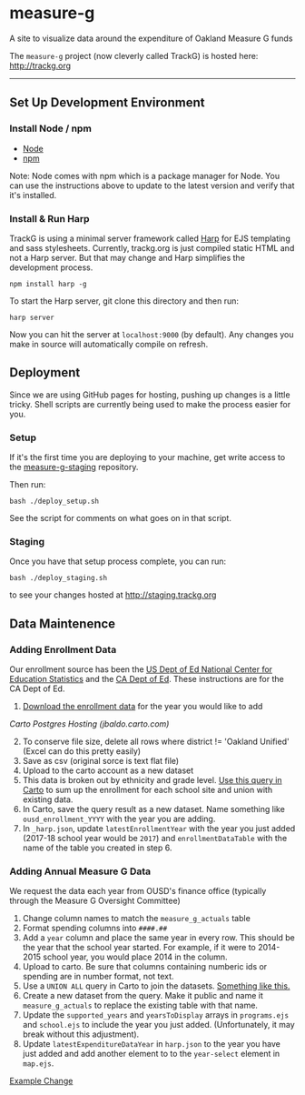 # measure-g
A site to visualize data around the expenditure of Oakland Measure G funds

The ```measure-g``` project (now cleverly called TrackG) is hosted here: http://trackg.org

---
## Set Up Development Environment

### Install Node / npm

-  [Node](http://nodejs.org/download/)
-  [npm](https://docs.npmjs.com/getting-started/installing-node)

Note: Node comes with npm which is a package manager for Node. You can use the instructions above to update to the latest version and verify that it's installed.


### Install & Run Harp

TrackG is using a minimal server framework called [Harp](http://harpjs.com/) for EJS templating and sass stylesheets. Currently, trackg.org is just compiled static HTML and not a Harp server. But that may change and Harp simplifies the development process.

```
npm install harp -g
```
To start the Harp server, git clone this directory and then run:
```
harp server
```
Now you can hit the server at ```localhost:9000``` (by default). Any changes you make in source will automatically compile on refresh.

## Deployment
Since we are using GitHub pages for hosting, pushing up changes is a little tricky. Shell scripts are currently being used to make the process easier for you.

### Setup

If it's the first time you are deploying to your machine, get write access to the [measure-g-staging](https://github.com/openoakland/measure-g-staging) repository.

Then run:
```
bash ./deploy_setup.sh
```
See the script for comments on what goes on in that script.

### Staging
Once you have that setup process complete, you can run:
```
bash ./deploy_staging.sh
```
to see your changes hosted at http://staging.trackg.org

## Data Maintenence

### Adding Enrollment Data

Our enrollment source has been the [US Dept of Ed National Center for Education Statistics](https://nces.ed.gov/ccd/pubschuniv.asp) and the [CA Dept of Ed](https://www.cde.ca.gov/ds/sd/sd/filesenr.asp). These instructions are for the CA Dept of Ed.

1. [Download the enrollment data](https://www.cde.ca.gov/ds/sd/sd/filesenr.asp) for the year you would like to add

*Carto Postgres Hosting (jbaldo.carto.com)*

2. To conserve file size, delete all rows where district != 'Oakland Unified' (Excel can do this pretty easily)
3. Save as csv (original sorce is text flat file)
4. Upload to the carto account as a new dataset
5. This data is broken out by ethnicity and grade level. [Use this query in Carto](https://github.com/openoakland/measure-g/issues/65) to sum up the enrollment for each school site and union with existing data.
6. In Carto, save the query result as a new dataset. Name something like `ousd_enrollment_YYYY` with the year you are adding.
7. In `_harp.json`, update `latestEnrollmentYear` with the year you just added (2017-18 school year would be `2017`) and `enrollmentDataTable` with the name of the table you created in step 6.

### Adding Annual Measure G Data

We request the data each year from OUSD's finance office (typically through the Measure G Oversight Committee)

1. Change column names to match the `measure_g_actuals` table
2. Format spending columns into `####.##`
3. Add a `year` column and place the same year in every row. This should be the year that the school year started. For example, if it were to 2014-2015 school year, you would place 2014 in the column.
4. Upload to carto. Be sure that columns containing numberic ids or spending are in number format, not text.
5. Use a `UNION ALL` query in Carto to join the datasets. [Something like this.](https://github.com/openoakland/measure-g/issues/63)
6. Create a new dataset from the query. Make it public and name it `measure_g_actuals` to replace the existing table with that name.
7. Update the `supported_years` and `yearsToDisplay` arrays in `programs.ejs` and `school.ejs` to include the year you just added. (Unfortunately, it may break without this adjustment).
8. Update `latestExpenditureDataYear` in `harp.json` to the year you have just added and add another element to to the `year-select` element in `map.ejs`.

[Example Change](https://github.com/openoakland/measure-g/pull/67)


